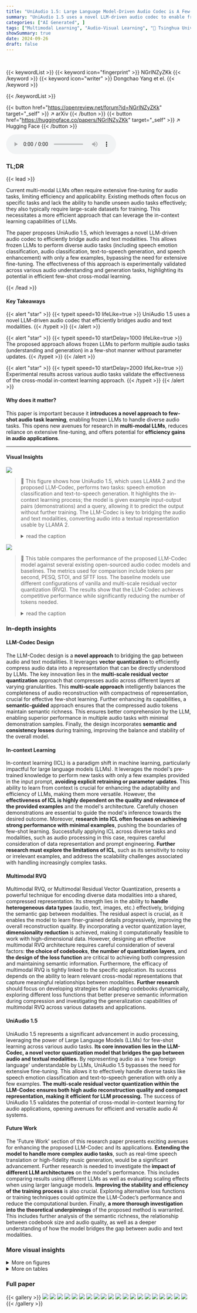 ```yaml
---
title: "UniAudio 1.5: Large Language Model-Driven Audio Codec is A Few-Shot Audio Task Learner"
summary: "UniAudio 1.5 uses a novel LLM-driven audio codec to enable frozen LLMs to perform various audio tasks with just a few examples, opening new avenues for efficient few-shot cross-modal learning."
categories: ["AI Generated", ]
tags: ["Multimodal Learning", "Audio-Visual Learning", "🏢 Tsinghua University",]
showSummary: true
date: 2024-09-26
draft: false
---
```


<br>

{{< keywordList >}}
{{< keyword icon="fingerprint" >}} NGrINZyZKk {{< /keyword >}}
{{< keyword icon="writer" >}} Dongchao Yang et el. {{< /keyword >}}
 
{{< /keywordList >}}

{{< button href="https://openreview.net/forum?id=NGrINZyZKk" target="_self" >}}
↗ arXiv
{{< /button >}}
{{< button href="https://huggingface.co/papers/NGrINZyZKk" target="_self" >}}
↗ Hugging Face
{{< /button >}}



<audio controls>
    <source src="https://ai-paper-reviewer.com/NGrINZyZKk/podcast.wav" type="audio/wav">
    Your browser does not support the audio element.
</audio>


### TL;DR


{{< lead >}}

Current multi-modal LLMs often require extensive fine-tuning for audio tasks, limiting efficiency and applicability.  Existing methods often focus on specific tasks and lack the ability to handle unseen audio tasks effectively; they also typically require large-scale datasets for training.  This necessitates a more efficient approach that can leverage the in-context learning capabilities of LLMs.

The paper proposes UniAudio 1.5, which leverages a novel LLM-driven audio codec to efficiently bridge audio and text modalities.  This allows frozen LLMs to perform diverse audio tasks (including speech emotion classification, audio classification, text-to-speech generation, and speech enhancement) with only a few examples, bypassing the need for extensive fine-tuning. The effectiveness of this approach is experimentally validated across various audio understanding and generation tasks, highlighting its potential in efficient few-shot cross-modal learning.

{{< /lead >}}


#### Key Takeaways

{{< alert "star" >}}
{{< typeit speed=10 lifeLike=true >}} UniAudio 1.5 uses a novel LLM-driven audio codec that efficiently bridges audio and text modalities. {{< /typeit >}}
{{< /alert >}}

{{< alert "star" >}}
{{< typeit speed=10 startDelay=1000 lifeLike=true >}} The proposed approach allows frozen LLMs to perform multiple audio tasks (understanding and generation) in a few-shot manner without parameter updates. {{< /typeit >}}
{{< /alert >}}

{{< alert "star" >}}
{{< typeit speed=10 startDelay=2000 lifeLike=true >}} Experimental results across various audio tasks validate the effectiveness of the cross-modal in-context learning approach. {{< /typeit >}}
{{< /alert >}}

#### Why does it matter?
This paper is important because it **introduces a novel approach to few-shot audio task learning**, enabling frozen LLMs to handle diverse audio tasks.  This opens new avenues for research in **multi-modal LLMs**, reduces reliance on extensive fine-tuning, and offers potential for **efficiency gains in audio applications**.

------
#### Visual Insights



![](https://ai-paper-reviewer.com/NGrINZyZKk/figures_1_1.jpg)

> 🔼 This figure shows how UniAudio 1.5, which uses LLAMA 2 and the proposed LLM-Codec, performs two tasks: speech emotion classification and text-to-speech generation.  It highlights the in-context learning process; the model is given example input-output pairs (demonstrations) and a query, allowing it to predict the output without further training. The LLM-Codec is key to bridging the audio and text modalities, converting audio into a textual representation usable by LLAMA 2.
> <details>
> <summary>read the caption</summary>
> Figure 1: This figure illustrates the framework of the proposed approach (UniAudio 1.5) for performing speech emotion classification and simple text-to-speech generation tasks. For each task, we prepare the instruction, demonstrations (e.g., {x1, Y1, x2, y2}), and the query xq. The LLAMA 2 model is then asked to predict the corresponding result yq. Here, yq can be either text or audio.
> </details>





![](https://ai-paper-reviewer.com/NGrINZyZKk/tables_4_1.jpg)

> 🔼 This table compares the performance of the proposed LLM-Codec model against several existing open-sourced audio codec models and baselines. The metrics used for comparison include tokens per second, PESQ, STOI, and SFTF loss.  The baseline models use different configurations of vanilla and multi-scale residual vector quantization (RVQ).  The results show that the LLM-Codec achieves competitive performance while significantly reducing the number of tokens needed.
> <details>
> <summary>read the caption</summary>
> Table 1: Performance comparison between open-sourced audio codec models, baselines, and the proposed LLM-Codec. * means the reproduced results by ourselves.
> </details>





### In-depth insights


#### LLM-Codec Design
The LLM-Codec design is a **novel approach** to bridging the gap between audio and text modalities.  It leverages **vector quantization** to efficiently compress audio data into a representation that can be directly understood by LLMs. The key innovation lies in the **multi-scale residual vector quantization** approach that compresses audio across different layers at varying granularities. This **multi-scale approach** intelligently balances the completeness of audio reconstruction with compactness of representation, crucial for effective few-shot learning.  Further enhancing its capabilities, a **semantic-guided** approach ensures that the compressed audio tokens maintain semantic richness. This ensures better comprehension by the LLM, enabling superior performance in multiple audio tasks with minimal demonstration samples.  Finally, the design incorporates **semantic and consistency losses** during training, improving the balance and stability of the overall model.

#### In-context Learning
In-context learning (ICL) is a paradigm shift in machine learning, particularly impactful for large language models (LLMs).  It leverages the model's pre-trained knowledge to perform new tasks with only a few examples provided in the input prompt, **avoiding explicit retraining or parameter updates**. This ability to learn from context is crucial for enhancing the adaptability and efficiency of LLMs, making them more versatile.  However, the **effectiveness of ICL is highly dependent on the quality and relevance of the provided examples** and the model's architecture. Carefully chosen demonstrations are essential to guide the model's inference towards the desired outcome. Moreover, **research into ICL often focuses on achieving strong performance with minimal examples**, pushing the boundaries of few-shot learning.  Successfully applying ICL across diverse tasks and modalities, such as audio processing in this case, requires careful consideration of data representation and prompt engineering.  **Further research must explore the limitations of ICL**, such as its sensitivity to noisy or irrelevant examples, and address the scalability challenges associated with handling increasingly complex tasks.

#### Multimodal RVQ
Multimodal RVQ, or Multimodal Residual Vector Quantization, presents a powerful technique for encoding diverse data modalities into a shared, compressed representation.  Its strength lies in the ability to **handle heterogeneous data types** (audio, text, images, etc.) effectively, bridging the semantic gap between modalities.  The residual aspect is crucial, as it enables the model to learn finer-grained details progressively, improving the overall reconstruction quality. By incorporating a vector quantization layer, **dimensionality reduction** is achieved, making it computationally feasible to work with high-dimensional data.  However, designing an effective multimodal RVQ architecture requires careful consideration of several factors: **the choice of codebooks**, **the number of quantization layers**, and **the design of the loss function** are critical to achieving both compression and maintaining semantic information.  Furthermore, the efficacy of multimodal RVQ is tightly linked to the specific application.  Its success depends on the ability to learn relevant cross-modal representations that capture meaningful relationships between modalities.  **Further research** should focus on developing strategies for adapting codebooks dynamically, exploring different loss functions that better preserve semantic information during compression and investigating the generalization capabilities of multimodal RVQ across various datasets and applications.

#### UniAudio 1.5
UniAudio 1.5 represents a significant advancement in audio processing, leveraging the power of Large Language Models (LLMs) for few-shot learning across various audio tasks.  **Its core innovation lies in the LLM-Codec, a novel vector quantization model that bridges the gap between audio and textual modalities.** By representing audio as a 'new foreign language' understandable by LLMs, UniAudio 1.5 bypasses the need for extensive fine-tuning. This allows it to effectively handle diverse tasks like speech emotion classification and text-to-speech generation with only a few examples.  **The multi-scale residual vector quantization within the LLM-Codec ensures both high audio reconstruction quality and compact representation, making it efficient for LLM processing.**  The success of UniAudio 1.5 validates the potential of cross-modal in-context learning for audio applications, opening avenues for efficient and versatile audio AI systems.

#### Future Work
The 'Future Work' section of this research paper presents exciting avenues for enhancing the proposed LLM-Codec and its applications.  **Extending the model to handle more complex audio tasks**, such as real-time speech translation or high-fidelity music generation, would be a significant advancement.  Further research is needed to investigate the **impact of different LLM architectures** on the model's performance. This includes comparing results using different LLMs as well as evaluating scaling effects when using larger language models.  **Improving the stability and efficiency of the training process** is also crucial. Exploring alternative loss functions or training techniques could optimize the LLM-Codec’s performance and reduce the computational burden.  Finally, **a more thorough investigation into the theoretical underpinnings** of the proposed method is warranted.  This includes further analysis of the semantic richness, the relationship between codebook size and audio quality, as well as a deeper understanding of how the model bridges the gap between audio and text modalities.


### More visual insights

<details>
<summary>More on figures
</summary>


![](https://ai-paper-reviewer.com/NGrINZyZKk/figures_3_1.jpg)

> 🔼 This figure illustrates the architecture of the LLM-Codec model. The model consists of three main components: an encoder that converts the input audio signal into a latent representation, a multi-scale residual vector quantization (RVQ) module that quantizes the latent representation into a sequence of discrete tokens, and a decoder that reconstructs the audio signal from the quantized tokens. The RVQ module is composed of three layers, each with a different level of granularity. The first layer encodes semantic information, while the second and third layers encode acoustic information at different resolutions. The model also includes a multi-scale discriminator that helps to improve the quality of the reconstructed audio signal. Note that several components in the model, including the T5 and Whisper models, are frozen during training.
> <details>
> <summary>read the caption</summary>
> Figure 2: This figure provides a high-level overview of LLM-Codec, including an encoder, a decoder, a multi-scale discriminator, and multi-scale residual VQ layers. Here, 'sub' denotes feature subtraction. Note that the modules marked with a snowflake are frozen during training.
> </details>



![](https://ai-paper-reviewer.com/NGrINZyZKk/figures_8_1.jpg)

> 🔼 This figure shows three examples of simple text-to-speech generation using the LLM-Codec and LLAMA2 model.  The top row displays mel-spectrograms of the audio prompts provided to the model.  The prompts are simple mathematical equations (0*2, 1+1, and 1-1). The bottom row shows the mel-spectrograms of the audio generated by the model in response to these prompts, demonstrating the model's ability to generate speech corresponding to the equation results.
> <details>
> <summary>read the caption</summary>
> Figure 3: Examples of simple text-to-speech generation using LLM-Codec and LLAMA2 model.
> </details>



![](https://ai-paper-reviewer.com/NGrINZyZKk/figures_9_1.jpg)

> 🔼 This figure visualizes the tokens generated by the semantic layer of the LLM-Codec for different audio samples.  The figure shows that audio recordings of the same sound event tend to have similar token sequences, even if the acoustic conditions differ. The consistent token patterns across similar audio events suggest that the model effectively captures semantic meaning, which may explain its ability to learn new sound events quickly with minimal examples.
> <details>
> <summary>read the caption</summary>
> Figure 4: The token visualization of the semantic layer of LLM-Codec is shown. We present two groups of samples, each containing two audio recordings with the same sound event label. In each group, we use the same color to highlight potentially similar patterns in the two audio recordings, such as identical token sub-sequences or token repeating frequencies. We speculate that these patterns can be easily recognized by LLMs, allowing them to learn new sound events quickly with just a few demonstrations.
> </details>



![](https://ai-paper-reviewer.com/NGrINZyZKk/figures_18_1.jpg)

> 🔼 This figure shows examples of text-to-sound generation using the LLM-Codec and a frozen LLAMA2 7B model. The input is a text prompt describing the desired sound (e.g., 'dog bark', 'mouse click', 'water drops').  The model generates a corresponding audio, and the mel-spectrograms of both the input audio prompts and the generated audio are displayed. This visualizes the model's ability to generate new audio based on simple text instructions.
> <details>
> <summary>read the caption</summary>
> Figure 5: Examples of simple text-to-sound generation on FSDD dataset using LLM-Codec with a frozen LLAMA2 7B model.
> </details>



![](https://ai-paper-reviewer.com/NGrINZyZKk/figures_18_2.jpg)

> 🔼 This figure shows the architecture of the LLM-Codec, a model that compresses audio data into a lexical word sequence for use with LLMs.  The model consists of three main components: an encoder that converts raw audio into latent representations; a multi-scale residual vector quantization (RVQ) module that compresses the latent representations into a sequence of discrete tokens (using three layers with different granularities); and a decoder that reconstructs the audio from the token sequence.  A multi-scale discriminator is used during training.  Note that some modules (indicated by snowflakes) are frozen during training, indicating that the model leverages pre-trained components.
> <details>
> <summary>read the caption</summary>
> Figure 2: This figure provides a high-level overview of LLM-Codec, including an encoder, a decoder, a multi-scale discriminator, and multi-scale residual VQ layers. Here, 'sub' denotes feature subtraction. Note that the modules marked with a snowflake are frozen during training.
> </details>



</details>




<details>
<summary>More on tables
</summary>


![](https://ai-paper-reviewer.com/NGrINZyZKk/tables_5_1.jpg)
> 🔼 This table presents the results of audio understanding task evaluations, comparing different methods on speech emotion classification and sound event classification tasks.  It shows the accuracy achieved by each method under various conditions: with/without task induction, different numbers of demonstration samples (K-shots), and repeated prompts.  The goal is to demonstrate the effectiveness of the proposed LLM-Codec in few-shot learning for audio understanding tasks.
> <details>
> <summary>read the caption</summary>
> Table 2: Audio understanding task evaluation results. Task induction denotes the explanatory text that precedes the sequence of audio and text. It is intended to describe the task to the model in natural language, for example: Please answer the question. Accuracy (%) is used as the metric. For the Random guess, we calculate the average based 5 times evaluation. K shots refers to the number of distinct samples for each category, and Repeats refer to how many times we copy the prompt samples.
> </details>

![](https://ai-paper-reviewer.com/NGrINZyZKk/tables_6_1.jpg)
> 🔼 This table presents the performance comparison of the proposed UniAudio 1.5 model against several baselines on the Dynamic-SUPERB benchmark.  The benchmark consists of various audio understanding tasks, and the results show the accuracy achieved by each model, including ImageBind-LLM, Whisper-LLM, ASR-ChatGPT, and the UniAudio 1.5 model proposed in the paper. The accuracy is expressed as a percentage (%).
> <details>
> <summary>read the caption</summary>
> Table 3: Evaluation on dynamic-superb benchmark tasks. Accuracy (%) is used as the metric.
> </details>

![](https://ai-paper-reviewer.com/NGrINZyZKk/tables_6_2.jpg)
> 🔼 This table presents the performance of the proposed LLM-Codec model on a text-to-speech generation task.  It compares the accuracy (ACC) and the DNSMOS (a speech quality metric) scores of the LLM-Codec model against a ground truth (GT) and the FastSpeech 2 model.  The results demonstrate the LLM-Codec's capability to generate speech with high quality and accuracy.
> <details>
> <summary>read the caption</summary>
> Table 4: Text-to-speech generation performance.
> </details>

![](https://ai-paper-reviewer.com/NGrINZyZKk/tables_7_1.jpg)
> 🔼 This table presents the results of a speech denoising experiment, comparing the performance of the proposed LLM-Codec model against the state-of-the-art SGMSE+ model. The evaluation metrics used are PESQ and STOI, which measure the perceptual quality and intelligibility of the denoised speech, respectively.  The results show that while LLM-Codec achieves lower scores compared to SGMSE+, indicating that its denoising performance is not as good as SGMSE+, but still represents a functional capability within the context of the broader in-context learning framework examined in the paper. 
> <details>
> <summary>read the caption</summary>
> Table 5: Speech denosing evaluation.
> </details>

![](https://ai-paper-reviewer.com/NGrINZyZKk/tables_9_1.jpg)
> 🔼 This table presents the results of ablation studies conducted to analyze the impact of different design choices on the performance of the LLM-Codec model. Specifically, it investigates the effects of using multi-scale residual vector quantization (RVQ), the semantic loss, the consistency loss, the word-level codebook initialization, updating the codebooks during training, and different down-sampling settings (k1 and k2).  The performance metric is the classification accuracy (%) evaluated using a 2-way 1-shot sound event classification task.
> <details>
> <summary>read the caption</summary>
> Table 6: Ablation studies on training loss, multi-scale RVQ setting, initialization of VQ layer. The classification accuracy (%) is evaluated under the sound event classification task 2-way 1-shot setup.
> </details>

![](https://ai-paper-reviewer.com/NGrINZyZKk/tables_14_1.jpg)
> 🔼 This table details the architecture of the LLM-Codec model, specifying the input shape, encoder and decoder dimensions, down- and up-sampling rates, codebook size, transformer layer dimensions, number of transformer heads, and VQ strides.  This configuration results in a 160M parameter model. 
> <details>
> <summary>read the caption</summary>
> Table 7: LLM-Codec model backbone configurations
> </details>

![](https://ai-paper-reviewer.com/NGrINZyZKk/tables_17_1.jpg)
> 🔼 This table presents the results of audio understanding tasks, comparing the performance of different methods (LLM-Codec with different configurations, BLSP, and random guess) across various tasks and experimental settings (task induction, number of shots, number of repeated prompts).  Accuracy is the primary metric, showing the effectiveness of the proposed LLM-Codec.
> <details>
> <summary>read the caption</summary>
> Table 2: Audio understanding task evaluation results. Task induction denotes the explanatory text that precedes the sequence of audio and text. It is intended to describe the task to the model in natural language, for example: Please answer the question. Accuracy (%) is used as the metric. For the Random guess, we calculate the average based 5 times evaluation. K shots refers to the number of distinct samples for each category, and Repeats refer to how many times we copy the prompt samples.
> </details>

![](https://ai-paper-reviewer.com/NGrINZyZKk/tables_19_1.jpg)
> 🔼 This table shows the impact of using different sizes of Large Language Models (LLMs) as backbones for the UniAudio 1.5 system.  Specifically, it compares the performance of LLAMA 2 7B and LLAMA 2 13B models on a sound event classification task.  The results are presented for various numbers of classes (2-way to 6-way) in a 1-shot setting (meaning only one example of each class is given to the model for learning before evaluation).  The table demonstrates that increasing the LLM size improves the performance of the audio classification task.
> <details>
> <summary>read the caption</summary>
> Table 9: The influence of scaling effects of the backbone LM.
> </details>

![](https://ai-paper-reviewer.com/NGrINZyZKk/tables_19_2.jpg)
> 🔼 This table compares the performance of the proposed LLM-Codec model with several existing open-source audio codec models and baselines.  The comparison is based on several metrics including the number of tokens per second, PESQ (Perceptual Evaluation of Speech Quality), STOI (Short-Time Objective Intelligibility), and the SFTF loss (a custom loss function). The results demonstrate that LLM-Codec achieves comparable or better reconstruction quality while using fewer tokens compared to the other methods. This highlights the effectiveness of the LLM-Codec in compressing audio data while preserving high-quality audio reconstruction.
> <details>
> <summary>read the caption</summary>
> Table 1: Performance comparison between open-sourced audio codec models, baselines, and the proposed LLM-Codec. * means the reproduced results by ourselves.
> </details>

![](https://ai-paper-reviewer.com/NGrINZyZKk/tables_19_3.jpg)
> 🔼 This table presents a quantitative comparison of the proposed LLM-Codec against existing open-source audio codecs (Encodec and DAC) and reproduced baselines.  Metrics include the number of tokens produced per second, PESQ (Perceptual Evaluation of Speech Quality), STOI (Short-Time Objective Intelligibility), and the training loss (SFTF loss). The results showcase that LLM-Codec achieves comparable performance with fewer tokens, suggesting higher compression efficiency.
> <details>
> <summary>read the caption</summary>
> Table 1: Performance comparison between open-sourced audio codec models, baselines, and the proposed LLM-Codec. * means the reproduced results by ourselves.
> </details>

</details>




### Full paper

{{< gallery >}}
<img src="https://ai-paper-reviewer.com/NGrINZyZKk/1.png" class="grid-w50 md:grid-w33 xl:grid-w25" />
<img src="https://ai-paper-reviewer.com/NGrINZyZKk/2.png" class="grid-w50 md:grid-w33 xl:grid-w25" />
<img src="https://ai-paper-reviewer.com/NGrINZyZKk/3.png" class="grid-w50 md:grid-w33 xl:grid-w25" />
<img src="https://ai-paper-reviewer.com/NGrINZyZKk/4.png" class="grid-w50 md:grid-w33 xl:grid-w25" />
<img src="https://ai-paper-reviewer.com/NGrINZyZKk/5.png" class="grid-w50 md:grid-w33 xl:grid-w25" />
<img src="https://ai-paper-reviewer.com/NGrINZyZKk/6.png" class="grid-w50 md:grid-w33 xl:grid-w25" />
<img src="https://ai-paper-reviewer.com/NGrINZyZKk/7.png" class="grid-w50 md:grid-w33 xl:grid-w25" />
<img src="https://ai-paper-reviewer.com/NGrINZyZKk/8.png" class="grid-w50 md:grid-w33 xl:grid-w25" />
<img src="https://ai-paper-reviewer.com/NGrINZyZKk/9.png" class="grid-w50 md:grid-w33 xl:grid-w25" />
<img src="https://ai-paper-reviewer.com/NGrINZyZKk/10.png" class="grid-w50 md:grid-w33 xl:grid-w25" />
<img src="https://ai-paper-reviewer.com/NGrINZyZKk/11.png" class="grid-w50 md:grid-w33 xl:grid-w25" />
<img src="https://ai-paper-reviewer.com/NGrINZyZKk/12.png" class="grid-w50 md:grid-w33 xl:grid-w25" />
<img src="https://ai-paper-reviewer.com/NGrINZyZKk/13.png" class="grid-w50 md:grid-w33 xl:grid-w25" />
<img src="https://ai-paper-reviewer.com/NGrINZyZKk/14.png" class="grid-w50 md:grid-w33 xl:grid-w25" />
<img src="https://ai-paper-reviewer.com/NGrINZyZKk/15.png" class="grid-w50 md:grid-w33 xl:grid-w25" />
<img src="https://ai-paper-reviewer.com/NGrINZyZKk/16.png" class="grid-w50 md:grid-w33 xl:grid-w25" />
<img src="https://ai-paper-reviewer.com/NGrINZyZKk/17.png" class="grid-w50 md:grid-w33 xl:grid-w25" />
<img src="https://ai-paper-reviewer.com/NGrINZyZKk/18.png" class="grid-w50 md:grid-w33 xl:grid-w25" />
<img src="https://ai-paper-reviewer.com/NGrINZyZKk/19.png" class="grid-w50 md:grid-w33 xl:grid-w25" />
<img src="https://ai-paper-reviewer.com/NGrINZyZKk/20.png" class="grid-w50 md:grid-w33 xl:grid-w25" />
{{< /gallery >}}